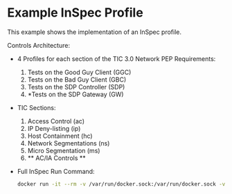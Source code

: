 # Example InSpec Profile

This example shows the implementation of an InSpec profile.


Controls Architecture:
- 4 Profiles for each section of the TIC 3.0 Network PEP Requirements:
    1. Tests on the Good Guy Client (GGC)
    2. Tests on the Bad Guy Client (GBC)
    3. Tests on the SDP Controller (SDP)
    4. *Tests on the SDP Gateway (GW)
- TIC Sections:
    1. Access Control (ac)
    2. IP Deny-listing (ip)
    3. Host Containment (hc)
    4. Network Segmentations (ns)
    5. Micro Segmentation (ms)
    6. ** AC/IA Controls **

- Full InSpec Run Command:
    ```bash
    docker run -it --rm -v /var/run/docker.sock:/var/run/docker.sock -v <path_to_Profile_dir>:/profile chef/inspec exec /profile/<choosen_inspec_profile> --input-file /profile/input_file.yml -t docker://<target_container_name>
    ```
